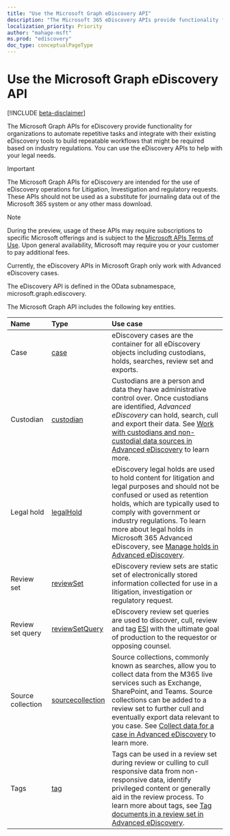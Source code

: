 ```yaml
---
title: "Use the Microsoft Graph eDiscovery API"
description: "The Microsoft 365 eDiscovery APIs provide functionality for organizations to automate repetitive tasks and integrate with their existing eDiscovery tools to build a repeatable workflows that might be required based on industry regulations. You can use the eDiscovery APIs to help with your legal needs."
localization_priority: Priority
author: "mahage-msft"
ms.prod: "ediscovery"
doc_type: conceptualPageType
---
```


# Use the Microsoft Graph eDiscovery API

[!INCLUDE [beta-disclaimer](../../includes/beta-disclaimer.md)]

The Microsoft Graph APIs for eDiscovery provide functionality for organizations to automate repetitive tasks and integrate with their existing eDiscovery tools to build repeatable workflows that might be required based on industry regulations. You can use the eDiscovery APIs to help with your legal needs.

> [!IMPORTANT]
> The Microsoft Graph APIs for eDiscovery are intended for the use of eDiscovery operations for Litigation, Investigation and regulatory requests. These APIs should not be used as a substitute for journaling data out of the Microsoft 365 system or any other mass download.

> [!NOTE]
> During the preview, usage of these APIs may require subscriptions to specific Microsoft offerings and is subject to the [Microsoft APIs Terms of Use](/legal/microsoft-apis/terms-of-use?context=graph%252fcontext).  Upon general availability, Microsoft may require you or your customer to pay additional fees.
>
> Currently, the eDiscovery APIs in Microsoft Graph only work with Advanced eDiscovery cases.

The eDiscovery API is defined in the OData subnamespace, microsoft.graph.ediscovery.

The Microsoft Graph API includes the following key entities.

| Name | Type       | Use case |
|:-|:-|:-|
| Case | [case](ediscovery-case.md) | eDiscovery cases are the container for all eDiscovery objects including custodians, holds, searches, review set and exports. |
| Custodian | [custodian](ediscovery-custodian.md) | Custodians are a person and data they have administrative control over. Once custodians are identified, *Advanced eDiscovery* can hold, search, cull and export their data. See [Work with custodians and non-custodial data sources in Advanced eDiscovery](https://docs.microsoft.com/microsoft-365/compliance/managing-custodians) to learn more.|
| Legal hold | [legalHold](ediscovery-legalhold.md) | eDiscovery legal holds are used to hold content for litigation and legal purposes and should not be confused or used as retention holds, which are typically used to comply with government or industry regulations. To learn more about legal holds in Microsoft 365 Advanced eDiscovery, see [Manage holds in Advanced eDiscovery](https://docs.microsoft.com/microsoft-365/compliance/managing-holds).|
| Review set| [reviewSet](ediscovery-reviewset.md) | eDiscovery review sets are static set of electronically stored information collected for use in a litigation, investigation or regulatory request. |
| Review set query | [reviewSetQuery](ediscovery-reviewsetquery.md) | eDiscovery review set queries are used to discover, cull, review and tag [ESI](https://en.wikipedia.org/wiki/Electronically_stored_information_(Federal_Rules_of_Civil_Procedure)) with the ultimate goal of production to the requestor or opposing counsel.|
| Source collection| [sourcecollection](ediscovery-sourcecollection.md)| Source collections, commonly known as searches, allow you to collect data from the M365 live services such as Exchange, SharePoint, and Teams. Source collections can be added to a review set to further cull and eventually export data relevant to you case. See [Collect data for a case in Advanced eDiscovery](https://docs.microsoft.com/microsoft-365/compliance/collecting-data-for-ediscovery) to learn more.|
| Tags | [tag](ediscovery-tag.md) | Tags can be used in a review set during review or culling to cull responsive data from non-responsive data, identify privileged content or generally aid in the review process.  To learn more about tags, see [Tag documents in a review set in Advanced eDiscovery](https://docs.microsoft.com/microsoft-365/compliance/tagging-documents).|
